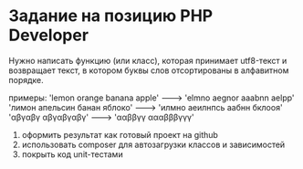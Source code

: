 # Задание на позицию PHP Developer
Нужно написать функцию (или класс), которая принимает utf8-текст и возвращает текст, в котором буквы слов отсортированы в алфавитном порядке.

примеры: 
'lemon orange banana apple' ---> 'elmno aegnor aaabnn aelpp' 
'лимон апельсин банан яблоко' ---> 'илмно аеилнпсь аабнн бклооя' 
'αβγαβγ αβγαβγαβγ' ---> 'ααββγγ αααβββγγγ'

1. оформить результат как готовый проект на github 
2. использовать composer для автозагрузки классов и зависимостей 
3. покрыть код unit-тестами